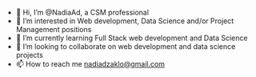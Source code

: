 - 👋 Hi, I’m @NadiaAd, a CSM professional
- 👀 I’m interested in Web development, Data Science and/or Project Management positions
- 🌱 I’m currently learning Full Stack web development and Data Science 
- 💞️ I’m looking to collaborate on web development and data science projects
- 📫 How to reach me nadiadzaklo@gmail.com

<!---
NadiaAd/NadiaAd is a ✨ special ✨ repository because its `README.md` (this file) appears on your GitHub profile.
You can click the Preview link to take a look at your changes.
--->
